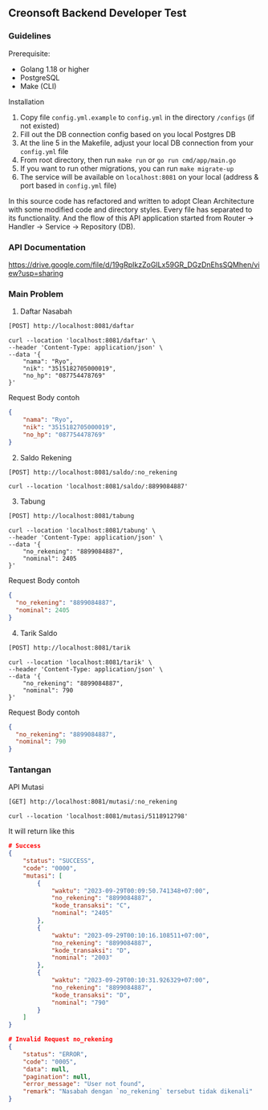 ## Creonsoft Backend Developer Test

### Guidelines

Prerequisite:
- Golang 1.18 or higher
- PostgreSQL
- Make (CLI)

Installation
1. Copy file `config.yml.example` to `config.yml` in the directory `/configs` (if not existed)
2. Fill out the DB connection config based on you local Postgres DB
3. At the line 5 in the Makefile, adjust your local DB connection from your `config.yml` file
4. From root directory, then run `make run` or `go run cmd/app/main.go`
5. If you want to run other migrations, you can run `make migrate-up`
6. The service will be available on `localhost:8081` on your local (address & port based in `config.yml` file)


In this source code has refactored and written to adopt Clean Architecture with some modified code and directory styles.
Every file has separated to its functionality. And the flow of this API application started from Router -> Handler -> Service -> Repository (DB).


### API Documentation
https://drive.google.com/file/d/19gRpIkzZoGILx59GR_DGzDnEhsSQMhen/view?usp=sharing

### Main Problem 
1. Daftar Nasabah
``` bash
[POST] http://localhost:8081/daftar
```
``` cURL
curl --location 'localhost:8081/daftar' \
--header 'Content-Type: application/json' \
--data '{
    "nama": "Ryo",
    "nik": "3515182705000019",
    "no_hp": "087754478769"
}'
```
Request Body contoh
```json
{
    "nama": "Ryo",
    "nik": "3515182705000019",
    "no_hp": "087754478769"
}
```

2. Saldo Rekening
``` bash
[POST] http://localhost:8081/saldo/:no_rekening
```
``` cURL
curl --location 'localhost:8081/saldo/:8899084887'
```

3. Tabung
``` bash
[POST] http://localhost:8081/tabung
```
``` cURL
curl --location 'localhost:8081/tabung' \
--header 'Content-Type: application/json' \
--data '{
    "no_rekening": "8899084887",
    "nominal": 2405
}'
```
Request Body contoh
```json
{
  "no_rekening": "8899084887",
  "nominal": 2405
}
```

4. Tarik Saldo
``` bash
[POST] http://localhost:8081/tarik
```
``` cURL
curl --location 'localhost:8081/tarik' \
--header 'Content-Type: application/json' \
--data '{
    "no_rekening": "8899084887",
    "nominal": 790
}'
```
Request Body contoh
```json
{
  "no_rekening": "8899084887",
  "nominal": 790
}
```

### Tantangan
API Mutasi 
``` bash
[GET] http://localhost:8081/mutasi/:no_rekening
```
``` cURL
curl --location 'localhost:8081/mutasi/5118912798'
```

It will return like this
``` json
# Success
{
    "status": "SUCCESS",
    "code": "0000",
    "mutasi": [
        {
            "waktu": "2023-09-29T00:09:50.741348+07:00",
            "no_rekening": "8899084887",
            "kode_transaksi": "C",
            "nominal": "2405"
        },
        {
            "waktu": "2023-09-29T00:10:16.108511+07:00",
            "no_rekening": "8899084887",
            "kode_transaksi": "D",
            "nominal": "2003"
        },
        {
            "waktu": "2023-09-29T00:10:31.926329+07:00",
            "no_rekening": "8899084887",
            "kode_transaksi": "D",
            "nominal": "790"
        }
    ]
}

# Invalid Request no_rekening
{
    "status": "ERROR",
    "code": "0005",
    "data": null,
    "pagination": null,
    "error_message": "User not found",
    "remark": "Nasabah dengan `no_rekening` tersebut tidak dikenali"
}
```